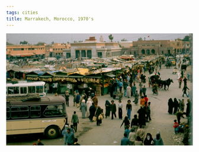 ```yaml
---
tags: cities
title: Marrakech, Morocco, 1970's
---
```


![marrakech](https://raw.githubusercontent.com/muneer78/muneer78.github.io/master/images/marrakesh.jpeg)




